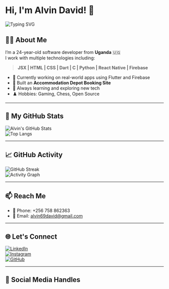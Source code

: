# Hi, I'm Alvin David! 👋

<img src="https://readme-typing-svg.herokuapp.com?font=Fira+Code&pause=1000&center=true&vCenter=true&width=800&lines=JSX+%7C+HTML+%7C+CSS+%7C+Dart+%7C+C+%7C+Python🐍+%7C+React+Native+%7C+Firebase🔥;Building+Real+World+Flutter+%2B+Firebase+Applications;Open+Source+%7C+Gaming🎮+%7C+Chess♟️+Enthusiast" alt="Typing SVG" />

## 👨‍💻 About Me

I’m a 24-year-old software developer from **Uganda** 🇺🇬  
I work with multiple technologies including:

> **JSX | HTML | CSS | Dart | C | Python | React Native | Firebase**

- 🎯 Currently working on real-world apps using Flutter and Firebase  
- 🔭 Built an **Accommodation Depot Booking Site**  
- 🧠 Always learning and exploring new tech  
- ♟️ Hobbies: Gaming, Chess, Open Source

---

## 🚀 My GitHub Stats

![Alvin's GitHub Stats](https://github-readme-stats.vercel.app/api?username=Alvin11David&show_icons=true&theme=react&hide_title=true)  
![Top Langs](https://github-readme-stats.vercel.app/api/top-langs/?username=Alvin11David&layout=compact&theme=react)

---

## 📈 GitHub Activity

![GitHub Streak](https://streak-stats.demolab.com?user=Alvin11David&theme=react)  
![Activity Graph](https://github-readme-activity-graph.cyclic.app/graph?username=Alvin11David&theme=react-dark)

---

## 📫 Reach Me

- 📱 Phone: +256 758 862363  
- 📧 Email: [alvin69david@gmail.com](mailto:alvin69david@gmail.com)

---

## 🌐 Let's Connect

[![LinkedIn](https://img.shields.io/badge/LinkedIn-blue?style=for-the-badge&logo=linkedin&logoColor=white)](https://linkedin.com/in/Alvin11David)  
[![Instagram](https://img.shields.io/badge/Instagram-purple?style=for-the-badge&logo=instagram&logoColor=white)](https://instagram.com/alvin1_1david)  
[![GitHub](https://img.shields.io/badge/GitHub-000?style=for-the-badge&logo=github&logoColor=white)](https://github.com/Alvin11David)

---

## 🔖 Social Media Handles
